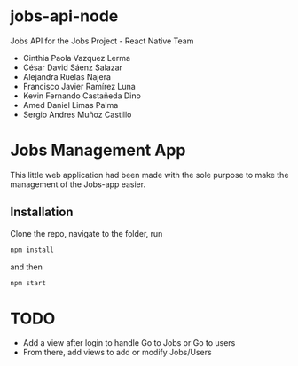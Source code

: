# jobs-api-node
Jobs API for the Jobs Project - React Native Team

* Cinthia Paola Vazquez Lerma
* César David Sáenz Salazar
* Alejandra Ruelas Najera
* Francisco Javier Ramírez Luna
* Kevin Fernando Castañeda Dino
* Amed Daniel Limas Palma 
* Sergio Andres Muñoz Castillo


# Jobs Management App

This little web application had been made with the sole purpose to make the management of the Jobs-app easier.

## Installation

Clone the repo, navigate to the folder, run 

```bash
npm install
```

and then 

```bash
npm start
```

# TODO

* Add a view after login to handle Go to Jobs or Go to users
* From there, add views to add or modify Jobs/Users
